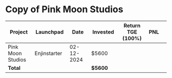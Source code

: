 # Copy of Pink Moon Studios



<table data-full-width="true"><thead><tr><th width="152">Project</th><th width="138">Launchpad</th><th width="132">Date</th><th width="133">Invested</th><th width="176">Return TGE (100%)</th><th>PNL</th><th></th></tr></thead><tbody><tr><td>Pink Moon Studios</td><td>Enjinstarter</td><td>02-12-2024</td><td>$5600</td><td></td><td></td><td></td></tr><tr><td><strong>Total</strong></td><td></td><td></td><td><strong>$5600</strong></td><td></td><td></td><td></td></tr></tbody></table>

